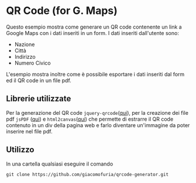 # QR Code  (for G. Maps)

Questo esempio mostra come generare un QR code contenente un link a Google Maps con i dati inseriti in un form. I dati inseriti dall'utente sono:
- Nazione
- Città
- Indirizzo
- Numero Civico

L'esempio mostra inoltre come è possibile esportare i dati inseriti dal form ed il QR code in un file pdf.
## Librerie utilizzate

Per la generazione del QR code `jquery-qrcode`([qui](https://github.com/jeromeetienne/jquery-qrcode)), per la creazione dei file pdf `jsPDF` ([qui](https://github.com/MrRio/jsPDF)) e `html2canvas`([qui](https://html2canvas.hertzen.com)) che permette di estrarre il QR code contenuto in un div della pagina web e farlo diventare un'immagine da poter inserire nel file pdf.

## Utilizzo

In una cartella qualsiasi eseguire il comando 
```
git clone https://github.com/giacomofuria/qrcode-generator.git
```
